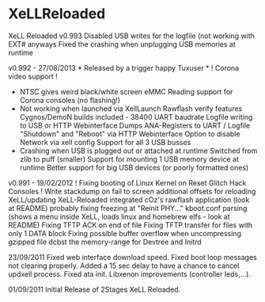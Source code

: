 XeLLReloaded
============

XeLL Reloaded v0.993
Disabled USB writes for the logfile (not working with EXT# anyways
Fixed the crashing when unplugging USB memories at runtime

v0.992 - 27/08/2013 * Released by a trigger happy Tuxuser *
! Corona video support !
* NTSC gives weird black/white screen
eMMC Reading support for Corona consoles (no flashing!)
* Not working when launched via XellLaunch
Rawflash verify features
Cygnos/DemoN builds included - 38400 UART baudrate
Logfile writing to USB or HTTP Webinterface
Dumps ANA-Registers to UART / Logfile
"Shutdown" and "Reboot" via HTTP Webinterface
Option to disable Network via xell config
Support for all 3 USB busses
* Crashing when USB is plugged out or attached at runtime
Switched from zlib to puff (smaller)
Support for mounting 1 USB memory device at runtime
Better support for big USB devices (or poorly formatted ones)

v0.991 - 19/02/2012
! Fixing booting of Linux Kernel on Reset Glitch Hack Consoles !
Write stackdump on fail to screen
additional offsets for reloading XeLL/updating XeLL-Reloaded
integrated cOz's rawflash application (look at README)
probably fixing freezing at "Reinit PHY..."
kboot.conf parsing (shows a menu inside XeLL, loads linux and homebrew elfs - look at README)
Fixing TFTP ACK on end of file
Fixing TFTP transfer for files with only 1 DATA block
Fixing possible buffer overflow when uncompressing gzipped file
dcbst the memory-range for Devtree and Initrd

23/09/2011
Fixed web interface download speed.
Fixed boot loop messages not clearing properly.
Added a 15 sec delay to have a chance to cancel updxell process.
Fixed ata init.
Libxenon improvements (controller leds,...).

01/09/2011
Initial Release of 2Stages XeLL Reloaded.
